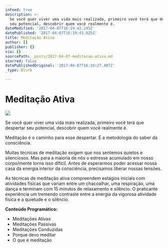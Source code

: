 ```yaml
---
inFeed: true
description: >-
  Se você quer viver uma vida mais realizada, primeiro você terá que despertar
  seu potencial, descobrir quem você realmente é.
dateModified: '2017-04-07T16:19:42.245Z'
datePublished: '2017-04-07T16:19:43.025Z'
title: Meditação Ativa
author: []
publisher: {}
via: {}
sourcePath: _posts/2017-04-07-meditacao-ativa.md
starred: false
datePublishedOriginal: '2017-04-07T16:10:27.407Z'
_type: Blurb

---
```

# Meditação Ativa
![](https://the-grid-user-content.s3-us-west-2.amazonaws.com/4d9a6f43-5fe1-4a2c-a57b-7b9fc2276960.png)

Se você quer viver uma vida mais realizada, primeiro você terá que despertar seu potencial, descobrir quem você realmente é.

Meditação é o caminho para esse despertar. É a metodologia do saber da consciência.

Muitas técnicas de meditação exigem que nos sentemos quietos e silenciosos. Mas para a maioria de nós o estresse acumulado em nosso corpo/mente torna isso difícil. Antes de esperarmos poder acessar nossa casa da energia interior da consciência, precisamos liberar nossas tensões.

As técnicas de meditação ativa compreendem estágios iniciais com atividades físicas que variam entre um chacoalhar, uma respiração, uma dança e terminam com 15 minutos de relaxamento e silêncio. O praticante experiência um tremendo contraste entre a energia da vigorosa atividade física e a quietude e o silêncio.

**Conteúdo Programático:**

* Meditações Ativas
* Meditações Passivas
* Meditações Conduzidas
* Porque devo meditar
* O que é meditação